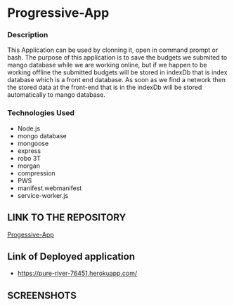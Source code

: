 # Progressive-App

### Description
This Application can be used by clonning it, open in command prompt or bash.  The purpose of this application is to save the budgets we submited to mango database while we are working online, but if we happen to be working offline the submitted budgets will be stored in indexDb that is index database which is a front end database. As soon as we find a network then the stored data at the front-end that is in the indexDb will be stored automatically to mango database.



### Technologies Used

- Node.js
- mongo database
- mongoose
- express
- robo 3T
- morgan
- compression
- PWS
 - manifest.webmanifest
 - service-worker.js


## LINK TO THE REPOSITORY

[Progessive-App](https://infinite-lowlands-94253.herokuapp.com/)

## Link of Deployed application


- https://pure-river-76451.herokuapp.com/

## SCREENSHOTS



